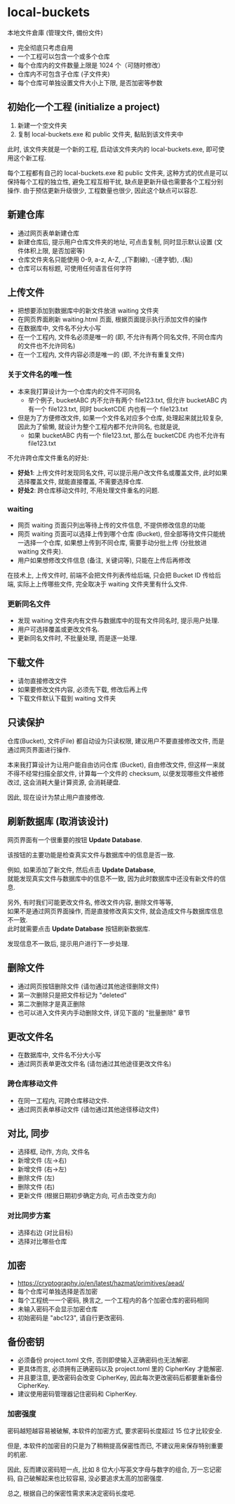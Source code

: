 # local-buckets

本地文件倉庫 (管理文件, 備份文件)

- 完全彻底只考虑自用
- 一个工程可以包含一个或多个仓库
- 每个仓库内的文件数量上限是 1024 个（可随时修改）
- 仓库内不可包含子仓库 (子文件夹)
- 每个仓库可单独设置文件大小上下限, 是否加密等参数

## 初始化一个工程 (initialize a project)

1. 新建一个空文件夹
2. 复制 local-buckets.exe 和 public 文件夹, 黏贴到该文件夹中

此时, 该文件夹就是一个新的工程, 启动该文件夹内的 local-buckets.exe, 即可使用这个新工程.

每个工程都有自己的 local-buckets.exe 和 public 文件夹, 这种方式的优点是可以保持每个工程的独立性, 避免工程互相干扰, 缺点是更新升级也需要各个工程分别操作. 由于预估更新升级很少, 工程数量也很少, 因此这个缺点可以容忍.

## 新建仓库

- 通过网页表单新建仓库
- 新建仓库后, 提示用户仓库文件夹的地址, 可点击复制, 同时显示默认设置 (文件体积上限, 是否加密等)
- 仓库文件夹名只能使用 0-9, a-z, A-Z, _(下劃線), -(連字號), .(點)
- 仓库可以有标题, 可使用任何语言任何字符

## 上传文件

- 把想要添加到数据库中的新文件放进 waiting 文件夹
- 在网页界面刷新 waiting.html 页面, 根据页面提示执行添加文件的操作
- 在数据库中, 文件名不分大小写
- 在一个工程内, 文件名必须是唯一的 (即, 不允许有两个同名文件, 不同仓库内的文件也不允许同名)
- 在一个工程内, 文件内容必须是唯一的 (即, 不允许有重复文件)

### 关于文件名的唯一性

- 本来我打算设计为一个仓库内的文件不可同名
  - 举个例子, bucketABC 内不允许有两个 file123.txt,
    但允许 bucketABC 内有一个 file123.txt, 同时 bucketCDE 内也有一个 file123.txt
- 但是为了方便修改文件, 如果一个文件名对应多个仓库, 处理起来就比较复杂,
  因此为了偷懒, 就设计为整个工程内都不允许同名, 也就是说,
  - 如果 bucketABC 内有一个 file123.txt, 那么在 bucketCDE 内也不允许有 file123.txt

不允许跨仓库文件重名的好处:

- **好处1**: 上传文件时发现同名文件, 可以提示用户改文件名或覆盖文件,
  此时如果选择覆盖文件, 就能直接覆盖, 不需要选择仓库.
- **好处2**: 跨仓库移动文件时, 不用处理文件重名的问题.

### waiting

- 网页 waiting 页面只列出等待上传的文件信息, 不提供修改信息的功能
- 网页 waiting 页面可以选择上传到哪个仓库 (Bucket),
  但全部等待文件只能统一选择一个仓库,
  如果想上传到不同仓库, 需要手动分批上传 (分批放进 waiting 文件夹).
- 用户如果想修改文件信息 (备注, 关键词等), 只能在上传后再修改

在技术上, 上传文件时, 前端不会把文件列表传给后端, 只会把 Bucket ID 传给后端,
实际上上传哪些文件, 完全取决于 waiting 文件夹里有什么文件.

### 更新同名文件

- 发现 waiting 文件夹内有文件与数据库中的现有文件同名时, 提示用户处理.
- 用户可选择覆盖或更改文件名.
- 更新同名文件时, 不批量处理, 而是逐一处理.

## 下载文件

- 请勿直接修改文件
- 如果要修改文件内容, 必须先下载, 修改后再上传
- 下载文件默认下载到 waiting 文件夹

## 只读保护

仓库(Bucket), 文件(File) 都自动设为只读权限,
建议用户不要直接修改文件, 而是通过网页界面进行操作.

本来我打算设计为让用户能自由访问仓库 (Bucket), 自由修改文件,
但这样一来就不得不经常扫描全部文件, 计算每一个文件的 checksum,
以便发现哪些文件被修改过, 这会消耗大量计算资源, 会消耗硬盘.

因此, 现在设计为禁止用户直接修改.

## 刷新数据库 (取消该设计)

网页界面有一个很重要的按钮 **Update Database**.

该按钮的主要功能是检查真实文件与数据库中的信息是否一致.

例如, 如果添加了新文件, 然后点击 **Update Database**,  
就能发现真实文件与数据库中的信息不一致, 因为此时数据库中还没有新文件的信息.

另外, 有时我们可能更改文件名, 修改文件内容, 删除文件等等,  
如果不是通过网页界面操作, 而是直接修改真实文件, 就会造成文件与数据库信息不一致.  
此时就需要点击 **Update Database** 按钮刷新数据库.

发现信息不一致后, 提示用户进行下一步处理.

## 删除文件

- 通过网页按钮删除文件 (请勿通过其他途径删除文件)
- 第一次删除只是把文件标记为 "deleted"
- 第二次删除才是真正删除
- 也可以进入文件夹内手动删除文件, 详见下面的 "批量删除" 章节

## 更改文件名

- 在数据库中, 文件名不分大小写
- 通过网页表单更改文件名  (请勿通过其他途径更改文件名)

### 跨仓库移动文件

- 在同一工程内, 可跨仓库移动文件.
- 通过网页表单移动文件  (请勿通过其他途径移动文件)

## 对比, 同步

- 选择框, 动作, 方向, 文件名
- 新增文件 (左→右)
- 新增文件 (右→左)
- 删除文件 (左)
- 删除文件 (右)
- 更新文件 (根据日期初步确定方向, 可点击改变方向)

### 对比同步方案

- 选择右边 (对比目标)
- 选择对比哪些仓库

## 加密

- <https://cryptography.io/en/latest/hazmat/primitives/aead/>
- 每个仓库可单独选择是否加密
- 每个工程统一一个密码, 换言之, 一个工程内的各个加密仓库的密码相同
- 未输入密码不会显示加密仓库
- 初始密码是 "abc123", 请自行更改密码.

## 备份密钥

- 必须备份 project.toml 文件, 否则即使输入正确密码也无法解密.  
- 更具体而言, 必须拥有正确密码以及 project.toml 里的 CipherKey 才能解密.
- 并且要注意, 更改密码会改变 CipherKey, 因此每次更改密码后都要重新备份 CipherKey.
- 建议使用密码管理器记住密码和 CipherKey.

### 加密强度

密码越短越容易被破解, 本软件的加密方式, 要求密码长度超过 15 位才比较安全.

但是, 本软件的加密目的只是为了稍稍提高保密性而已, 不建议用来保存特别重要的机密.

因此, 反而建议密码短一点, 比如 8 位大小写英文字母与数字的组合, 万一忘记密码, 自己破解起来也比较容易, 没必要追求太高的加密强度.

总之, 根据自己的保密性需求来决定密码长度吧.
